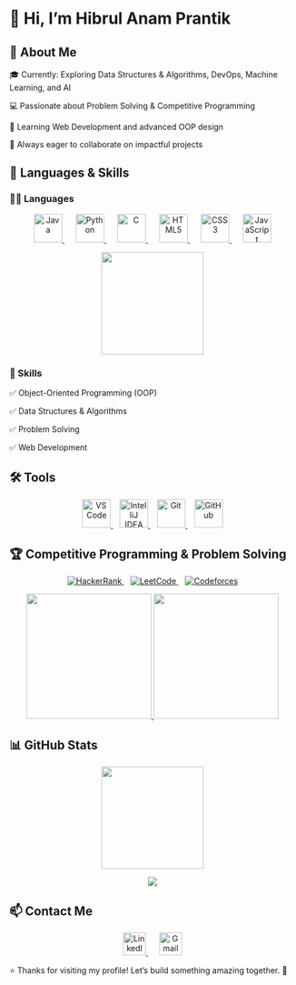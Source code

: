 # 👋 Hi, I’m Hibrul Anam Prantik


## 🚀 About Me
🎓 Currently: Exploring Data Structures & Algorithms, DevOps, Machine Learning, and AI

💻 Passionate about Problem Solving & Competitive Programming

🌱 Learning Web Development and advanced OOP design

🤝 Always eager to collaborate on impactful projects

## 🧰 Languages & Skills
### 👨‍💻 Languages

<p align="center">
  <a href="https://www.java.com/" target="_blank" rel="noopener noreferrer">
    <img src="https://cdn.jsdelivr.net/gh/devicons/devicon/icons/java/java-original.svg" alt="Java" width="50" height="50"/>
  </a>
  &nbsp;&nbsp;&nbsp;&nbsp;
  <a href="https://www.python.org/" target="_blank" rel="noopener noreferrer">
    <img src="https://cdn.jsdelivr.net/gh/devicons/devicon/icons/python/python-original.svg" alt="Python" width="50" height="50"/>
  </a>
  &nbsp;&nbsp;&nbsp;&nbsp;
  <a href="https://en.wikipedia.org/wiki/C_(programming_language)" target="_blank" rel="noopener noreferrer">
    <img src="https://cdn.jsdelivr.net/gh/devicons/devicon/icons/c/c-original.svg" alt="C" width="50" height="50"/>
  </a>
  &nbsp;&nbsp;&nbsp;&nbsp;
  <a href="https://developer.mozilla.org/en-US/docs/Web/HTML" target="_blank" rel="noopener noreferrer">
    <img src="https://cdn.jsdelivr.net/gh/devicons/devicon/icons/html5/html5-original.svg" alt="HTML5" width="50" height="50"/>
  </a>
  &nbsp;&nbsp;&nbsp;&nbsp;
  <a href="https://developer.mozilla.org/en-US/docs/Web/CSS" target="_blank" rel="noopener noreferrer">
    <img src="https://cdn.jsdelivr.net/gh/devicons/devicon/icons/css3/css3-original.svg" alt="CSS3" width="50" height="50"/>
  </a>
  &nbsp;&nbsp;&nbsp;&nbsp;
  <a href="https://developer.mozilla.org/en-US/docs/Web/JavaScript" target="_blank" rel="noopener noreferrer">
    <img src="https://cdn.jsdelivr.net/gh/devicons/devicon/icons/javascript/javascript-original.svg" alt="JavaScript" width="50" height="50"/>
  </a>
</p>

<p align="center"><img src="https://github-readme-stats.vercel.app/api/top-langs/?username=Hibrul-Anam-Prantik&layout=compact&theme=tokyonight" height="180em" /></p>


### 🚧 Skills
✅ Object-Oriented Programming (OOP)

✅ Data Structures & Algorithms

✅ Problem Solving

✅ Web Development

## 🛠️ Tools
<p align="center">
  <a href="https://code.visualstudio.com/" target="_blank">
    <img src="https://cdn.jsdelivr.net/gh/devicons/devicon/icons/vscode/vscode-original.svg" alt="VS Code" width="50" height="50"/>
  </a>
  &nbsp;&nbsp;
  <a href="https://www.jetbrains.com/idea/" target="_blank">
    <img src="https://cdn.jsdelivr.net/gh/devicons/devicon/icons/intellij/intellij-original.svg" alt="IntelliJ IDEA" width="50" height="50"/>
  </a>
  &nbsp;&nbsp;
  <a href="https://git-scm.com/" target="_blank">
    <img src="https://cdn.jsdelivr.net/gh/devicons/devicon/icons/git/git-original.svg" alt="Git" width="50" height="50"/>
  </a>
  &nbsp;&nbsp;
  <a href="https://github.com/" target="_blank">
    <img src="https://skillicons.dev/icons?i=github" alt="GitHub" width="50" height="50"/>
  </a>
</p>


## 🏆 Competitive Programming & Problem Solving
		
<p align="center">
  <a href="https://www.hackerrank.com/profile/hibrul_anam_pra1" target="_blank" rel="noopener noreferrer">
    <img src="https://img.shields.io/badge/HackerRank-2EC866?style=for-the-badge&logo=HackerRank&logoColor=white" alt="HackerRank"/>
  </a>
  &nbsp;&nbsp;
  <a href="https://leetcode.com/Anam_Prantik/" target="_blank" rel="noopener noreferrer">
    <img src="https://img.shields.io/badge/LeetCode-FFA116?style=for-the-badge&logo=LeetCode&logoColor=black" alt="LeetCode"/>
  </a>
  &nbsp;&nbsp;
  <a href="https://codeforces.com/profile/Prantik_" target="_blank" rel="noopener noreferrer">
    <img src="https://img.shields.io/badge/Codeforces-1F8ACB?style=for-the-badge&logo=Codeforces&logoColor=white" alt="Codeforces"/>
  </a>
</p>


<p align="center"> <a href="https://leetcode.com/Anam_Prantik/"> <img height="220em" src="https://leetcard.jacoblin.cool/Anam_Prantik?theme=dark&font=ABeeZee&ext=heatmap" /> </a> <a href="https://codeforces.com/profile/Prantik_"> <img height="220em" src="https://codeforces-readme-stats.vercel.app/api/card?username=Prantik_&theme=dark&force_username=true" /> </a> </p>

## 📊 GitHub Stats
<p align="center"> <img src="https://github-readme-stats.vercel.app/api?username=Hibrul-Anam-Prantik&show_icons=true&count_private=true&theme=tokyonight" height="180em" /> 

</p> <p align="center"> <img src="https://streak-stats.demolab.com?user=Hibrul-Anam-Prantik&theme=tokyonight&date_format=M%20j%5B%2C%20Y%5D" /> </p>

## 📫 Contact Me

<p align="center">
  <a href="https://www.linkedin.com/in/hibrul-anam-prantik-32516b306" target="_blank" rel="noopener noreferrer">
    <img src="https://cdn.jsdelivr.net/gh/devicons/devicon/icons/linkedin/linkedin-original.svg" alt="LinkedIn" width="40" height="40" />
  </a>
  &nbsp;&nbsp;&nbsp;&nbsp;
  <a href="mailto:hibrul.anam.prantik@g.bracu.ac.bd" target="_blank" rel="noopener noreferrer">
    <img src="https://upload.wikimedia.org/wikipedia/commons/4/4e/Gmail_Icon.png" alt="Gmail" width="40" height="40" />
  </a>
</p>



⭐️ Thanks for visiting my profile! Let’s build something amazing together. 🌟
